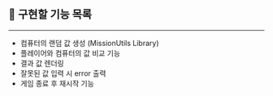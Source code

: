 ## 📝 구현할 기능 목록
---
  + 컴퓨터의 랜덤 값 생성 (MissionUtils Library)
  + 플레이어와 컴퓨터의 값 비교 기능
  + 결과 값 렌더링
  + 잘못된 값 입력 시 error 출력
  + 게임 종료 후 재시작 기능